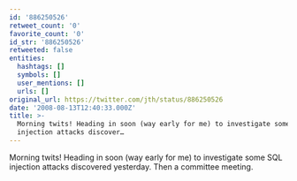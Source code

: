 ```yaml
---
id: '886250526'
retweet_count: '0'
favorite_count: '0'
id_str: '886250526'
retweeted: false
entities:
  hashtags: []
  symbols: []
  user_mentions: []
  urls: []
original_url: https://twitter.com/jth/status/886250526
date: '2008-08-13T12:40:33.000Z'
title: >-
  Morning twits! Heading in soon (way early for me) to investigate some SQL
  injection attacks discover…
---
```


Morning twits! Heading in soon (way early for me) to investigate some SQL injection attacks discovered yesterday. Then a committee meeting.